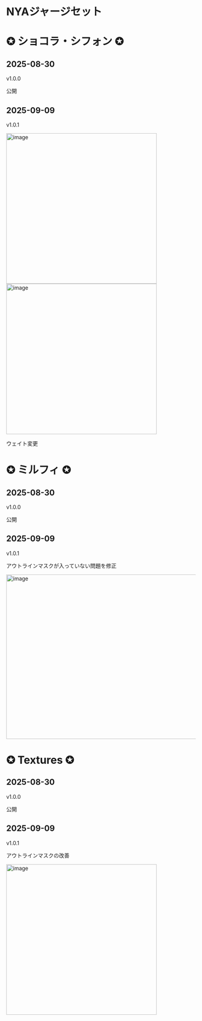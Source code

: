 # NYAジャージセット

# ✪ ショコラ・シフォン ✪

## 2025-08-30

v1.0.0

公開


## 2025-09-09

v1.0.1

<img width="400" alt="image" src="https://github.com/user-attachments/assets/b4129ffe-6733-471d-b972-c83e1405164c" />

<img width="400" alt="image" src="https://github.com/user-attachments/assets/233b6dfe-0894-43b7-a74f-0f3f77b989a2" />

ウェイト変更


# ✪ ミルフィ ✪

## 2025-08-30

v1.0.0

公開


## 2025-09-09

v1.0.1

アウトラインマスクが入っていない問題を修正

<img width="757" height="437" alt="image" src="https://github.com/user-attachments/assets/91faf5e9-87c6-41f5-b850-ca85534032ec" />


# ✪ Textures ✪

## 2025-08-30

v1.0.0

公開



## 2025-09-09

v1.0.1

アウトラインマスクの改善

<img width="400" alt="image" src="https://github.com/user-attachments/assets/d2280413-5965-47a9-9abd-2e7e05af22db" />
